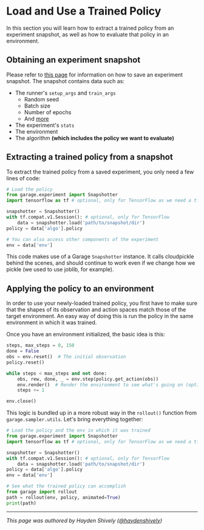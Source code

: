 # Load and Use a Trained Policy

In this section you will learn how to extract a trained policy from an experiment
snapshot, as well as how to evaluate that policy in an environment.

## Obtaining an experiment snapshot

Please refer to [this page](save_load_resume_exp.md) for information on how to save
an experiment snapshot. The snapshot contains data such as:

- The runner's `setup_args` and `train_args`
  - Random seed
  - Batch size
  - Number of epochs
  - And [more](https://github.com/rlworkgroup/garage/blob/175ac4c90a408e2314d91cdbe95e419b183e0684/src/garage/experiment/local_runner.py#L393)
- The experiment's `stats`
- The environment
- The algorithm **(which includes the policy we want to evaluate)**

## Extracting a trained policy from a snapshot

To extract the trained policy from a saved experiment, you only need a few lines
of code:

```python
# Load the policy
from garage.experiment import Snapshotter
import tensorflow as tf # optional, only for TensorFlow as we need a tf.Session

snapshotter = Snapshotter()
with tf.compat.v1.Session(): # optional, only for TensorFlow
    data = snapshotter.load('path/to/snapshot/dir')
policy = data['algo'].policy

# You can also access other components of the experiment
env = data['env']
```

This code makes use of a Garage `Snapshotter` instance. It calls
cloudpickle behind the scenes, and should continue to work even if we
change how we pickle (we used to use joblib, for example).

## Applying the policy to an environment

In order to use your newly-loaded trained policy, you first have to make sure that
the shapes of its observation and action spaces match those of the target environment.
An easy way of doing this is run the policy in the same environment in which it
was trained.

Once you have an environment initialized, the basic idea is this:

```python
steps, max_steps = 0, 150
done = False
obs = env.reset()  # The initial observation
policy.reset()

while steps < max_steps and not done:
    obs, rew, done, _ = env.step(policy.get_action(obs))
    env.render()  # Render the environment to see what's going on (optional)
    steps += 1

env.close()
```

This logic is bundled up in a more robust way in the `rollout()` function from
`garage.sampler.utils`. Let's bring everything together:

```python
# Load the policy and the env in which it was trained
from garage.experiment import Snapshotter
import tensorflow as tf # optional, only for TensorFlow as we need a tf.Session

snapshotter = Snapshotter()
with tf.compat.v1.Session(): # optional, only for TensorFlow
    data = snapshotter.load('path/to/snapshot/dir')
policy = data['algo'].policy
env = data['env']

# See what the trained policy can accomplish
from garage import rollout
path = rollout(env, policy, animated=True)
print(path)
```

----

_This page was authored by Hayden Shively
([@haydenshively](https://github.com/haydenshively))_
